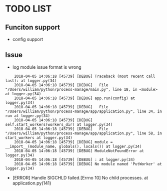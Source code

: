 # TODO LIST

## Funciton support

- config support

## Issue


- log module issue  format is wrong
```
    2018-04-05 14:06:18 [45739] [DEBUG] Traceback (most recent call last): at logger.py(34)
    2018-04-05 14:06:18 [45739] [DEBUG]   File "/Users/william/python/process-manage/main.py", line 18, in <module> at logger.py(34)
    2018-04-05 14:06:18 [45739] [DEBUG] app.run(config) at logger.py(34)
    2018-04-05 14:06:18 [45739] [DEBUG]   File "/Users/william/python/process-manage/app/application.py", line 34, in run at logger.py(34)
    2018-04-05 14:06:18 [45739] [DEBUG] self.start_workers(workers_dir) at logger.py(34)
    2018-04-05 14:06:18 [45739] [DEBUG]   File "/Users/william/python/process-manage/app/application.py", line 58, in start_workers at logger.py(34)
    2018-04-05 14:06:18 [45739] [DEBUG] module = __import__(module_name, globals(), locals()) at logger.py(34)
    2018-04-05 14:06:18 [45739] [DEBUG] ModuleNotFoundError at logger.py(34)
    2018-04-05 14:06:18 [45739] [DEBUG] : at logger.py(34)
    2018-04-05 14:06:18 [45739] [DEBUG] No module named 'PutWorker' at logger.py(34)
```

- [ERROR] Handle SIGCHLD failed.[Errno 10] No child processes. at application.py(141)
